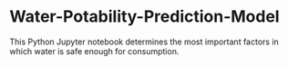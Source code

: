 # Water-Potability-Prediction-Model
This Python Jupyter notebook determines the most important factors in which water is safe enough for consumption.

